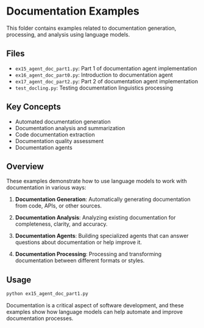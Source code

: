 # Documentation Examples

This folder contains examples related to documentation generation, processing, and analysis using language models.

## Files

- `ex15_agent_doc_part1.py`: Part 1 of documentation agent implementation
- `ex16_agent_doc_part0.py`: Introduction to documentation agent
- `ex17_agent_doc_part2.py`: Part 2 of documentation agent implementation
- `test_docling.py`: Testing documentation linguistics processing

## Key Concepts

- Automated documentation generation
- Documentation analysis and summarization
- Code documentation extraction
- Documentation quality assessment
- Documentation agents

## Overview

These examples demonstrate how to use language models to work with documentation in various ways:

1. **Documentation Generation**: Automatically generating documentation from code, APIs, or other sources.

2. **Documentation Analysis**: Analyzing existing documentation for completeness, clarity, and accuracy.

3. **Documentation Agents**: Building specialized agents that can answer questions about documentation or help improve it.

4. **Documentation Processing**: Processing and transforming documentation between different formats or styles.

## Usage

```bash
python ex15_agent_doc_part1.py
```

Documentation is a critical aspect of software development, and these examples show how language models can help automate and improve documentation processes.

